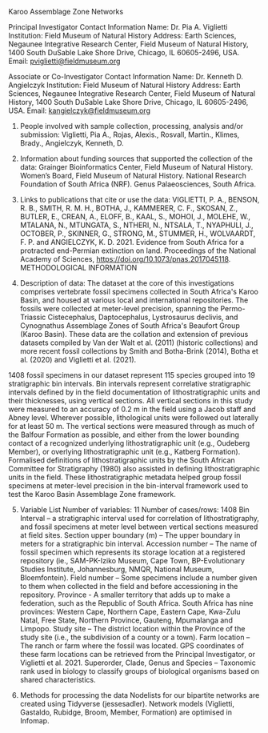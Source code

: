 Karoo Assemblage Zone Networks

Principal Investigator Contact Information
Name: Dr. Pia A. Viglietti
Institution: Field Museum of Natural History
Address: Earth Sciences, Negaunee Integrative Research Center, Field Museum of Natural History, 1400 South DuSable Lake Shore Drive, Chicago, IL 60605-2496, USA.
Email: pviglietti@fieldmuseum.org

Associate or Co-Investigator Contact Information
Name: Dr. Kenneth D. Angielczyk
Institution: Field Museum of Natural History
Address: Earth Sciences, Negaunee Integrative Research Center, Field Museum of Natural History, 1400 South DuSable Lake Shore Drive, Chicago, IL 60605-2496, USA.
Email: kangielczyk@fieldmuseum.org

1. People involved with sample collection, processing, analysis and/or submission: 
Viglietti, Pia A., Rojas, Alexis., Rosvall, Martin., Klimes, Brady., Angielczyk, Kenneth, D.

2. Information about funding sources that supported the collection of the data: 
Grainger Bioinformatics Center, Field Museum of Natural History.
Women’s Board, Field Museum of Natural History.
National Research Foundation of South Africa (NRF).
Genus Palaeosciences, South Africa.

3. Links to publications that cite or use the data: 
VIGLIETTI, P. A., BENSON, R. B., SMITH, R. M. H., BOTHA, J., KAMMERER, C. F., SKOSAN, Z., BUTLER, E., CREAN, A., ELOFF, B., KAAL, S., MOHOI, J., MOLEHE, W., MTALANA, N., MTUNGATA, S., NTHERI, N., NTSALA, T., NYAPHULI, J., OCTOBER, P., SKINNER, G., STRONG, M., STUMMER, H., WOLVAARDT, F. P. and ANGIELCZYK, K. D. 2021. Evidence from South Africa for a protracted end-Permian extinction on land. Proceedings of the National Academy of Sciences, https://doi.org/10.1073/pnas.2017045118.
METHODOLOGICAL INFORMATION

4. Description of data: 
The dataset at the core of this investigations comprises vertebrate fossil specimens collected in South Africa's Karoo Basin, and housed at various local and international repositories. The fossils were collected at meter-level precision, spanning the Permo-Triassic Cistecephalus, Daptocephalus, Lystrosaurus declivis, and Cynognathus Assemblage Zones of South Africa's Beaufort Group (Karoo Basin). These data are the collation and extension of previous datasets compiled by Van der Walt et al. (2011) (historic collections) and more recent fossil collections by Smith and Botha-Brink (2014), Botha et al. (2020) and Viglietti et al. (2021). 

1408 fossil specimens in our dataset represent 115 species grouped into 19 stratigraphic bin intervals. Bin intervals represent correlative stratigraphic intervals defined by in the field documentation of lithostratigraphic units and their thicknesses, using vertical sections. All vertical sections in this study were measured to an accuracy of 0.2 m in the field using a Jacob staff and Abney level. Wherever possible, lithological units were followed out laterally for at least 50 m. The vertical sections were measured through as much of the Balfour Formation as possible, and either from the lower bounding contact of a recognized underlying lithostratigraphic unit (e.g., Oudeberg Member), or overlying lithostratigraphic unit (e.g., Katberg Formation). Formalised definitions of lithostratigraphic units by the South African Committee for Stratigraphy (1980) also assisted in defining lithostratigraphic units in the field. These lithostratigraphic metadata helped group fossil specimens at meter-level precision in the bin-interval framework used to test the Karoo Basin Assemblage Zone framework.

5. Variable List 
Number of variables: 11
Number of cases/rows: 1408
Bin Interval – a stratigraphic interval used for correlation of lithostratigraphy, and fossil specimens at meter level between vertical sections measured at field sites.
Section upper boundary (m) – The upper boundary in meters for a stratigraphic bin interval. 
Accession number – The name of fossil specimen which represents its storage location at a registered repository (ie., SAM-PK-Iziko Museum, Cape Town, BP-Evolutionary Studies Institute, Johannesburg, NMQR, National Museum, Bloemfontein).
Field number – Some specimens include a number given to them when collected in the field and before accessioning in the repository.
Province - A smaller territory that adds up to make a federation, such as the Republic of South Africa. South Africa has nine provinces: Western Cape, Northern Cape, Eastern Cape, Kwa-Zulu Natal, Free State, Northern Province, Gauteng, Mpumalanga and Limpopo.
Study site – The district location within the Province of the study site (i.e., the subdivision of a county or a town).
Farm location – The ranch or farm where the fossil was located. GPS coordinates of these farm locations can be retrieved from the Principal Investigator, or Viglietti et al. 2021.
Superorder, Clade, Genus and Species – Taxonomic rank used in biology to classify groups of biological organisms based on shared characteristics. 

6. Methods for processing the data
Nodelists for our bipartite networks are created using Tidyverse (jessesadler).
Network models (Viglietti, Gastaldo, Rubidge, Broom, Member, Formation) are optimised in Infomap.

